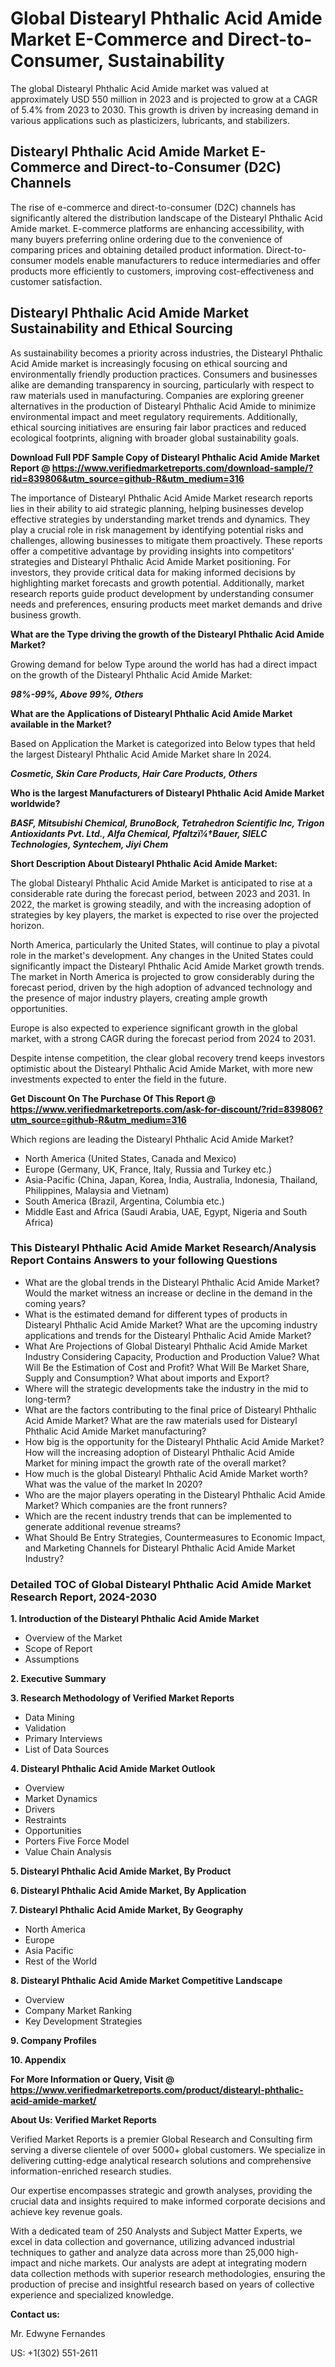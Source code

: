 <h1>Global Distearyl Phthalic Acid Amide Market E-Commerce and Direct-to-Consumer, Sustainability</h1><p class=""><p>The global Distearyl Phthalic Acid Amide market was valued at approximately USD 550 million in 2023 and is projected to grow at a CAGR of 5.4% from 2023 to 2030. This growth is driven by increasing demand in various applications such as plasticizers, lubricants, and stabilizers.</p><h2>Distearyl Phthalic Acid Amide Market E-Commerce and Direct-to-Consumer (D2C) Channels</h2><p>The rise of e-commerce and direct-to-consumer (D2C) channels has significantly altered the distribution landscape of the Distearyl Phthalic Acid Amide market. E-commerce platforms are enhancing accessibility, with many buyers preferring online ordering due to the convenience of comparing prices and obtaining detailed product information. Direct-to-consumer models enable manufacturers to reduce intermediaries and offer products more efficiently to customers, improving cost-effectiveness and customer satisfaction.</p><h2>Distearyl Phthalic Acid Amide Market Sustainability and Ethical Sourcing</h2><p>As sustainability becomes a priority across industries, the Distearyl Phthalic Acid Amide market is increasingly focusing on ethical sourcing and environmentally friendly production practices. Consumers and businesses alike are demanding transparency in sourcing, particularly with respect to raw materials used in manufacturing. Companies are exploring greener alternatives in the production of Distearyl Phthalic Acid Amide to minimize environmental impact and meet regulatory requirements. Additionally, ethical sourcing initiatives are ensuring fair labor practices and reduced ecological footprints, aligning with broader global sustainability goals.</p></p><p class=""><strong>Download Full PDF Sample Copy of Distearyl Phthalic Acid Amide Market Report @ <a href="https://www.verifiedmarketreports.com/download-sample/?rid=839806&utm_source=github-R&utm_medium=316" target="_blank">https://www.verifiedmarketreports.com/download-sample/?rid=839806&utm_source=github-R&utm_medium=316</a></strong></p><p>The importance of&nbsp;Distearyl Phthalic Acid Amide Market research reports lies in their ability to aid strategic planning, helping businesses develop effective strategies by understanding market trends and dynamics. They play a crucial role in risk management by identifying potential risks and challenges, allowing businesses to mitigate them proactively. These reports offer a competitive advantage by providing insights into competitors' strategies and Distearyl Phthalic Acid Amide Market positioning. For investors, they provide critical data for making informed decisions by highlighting market forecasts and growth potential. Additionally, market research reports guide product development by understanding consumer needs and preferences, ensuring products meet market demands and drive business growth.</p><p><strong>What are the&nbsp;Type driving the growth of the Distearyl Phthalic Acid Amide Market?</strong></p><p id="" class="">Growing demand for below Type around the world has had a direct impact on the growth of the Distearyl Phthalic Acid Amide Market:</p><p class=""><em><strong>98%-99%, Above 99%, Others</strong></em></p><p class=""><strong>What are the&nbsp;Applications&nbsp;of Distearyl Phthalic Acid Amide Market available in the Market?</strong></p><p id="" class="">Based on Application the Market is categorized into Below types that held the largest Distearyl Phthalic Acid Amide Market share In 2024.</p><p class=""><em><strong>Cosmetic, Skin Care Products, Hair Care Products, Others</strong></em></p><p class=""><strong>Who is the largest Manufacturers of Distearyl Phthalic Acid Amide Market worldwide?</strong></p><p><em><strong>BASF, Mitsubishi Chemical, BrunoBock, Tetrahedron Scientific Inc, Trigon Antioxidants Pvt. Ltd., Alfa Chemical, Pfaltzï¼†Bauer, SIELC Technologies, Syntechem, Jiyi Chem</strong></em></p><p id="" class=""><strong>Short Description About Distearyl Phthalic Acid Amide Market:</strong></p><p>The global Distearyl Phthalic Acid Amide Market is anticipated to rise at a considerable rate during the forecast period, between 2023 and 2031. In 2022, the market is growing steadily, and with the increasing adoption of strategies by key players, the market is expected to rise over the projected horizon.</p><p>North America, particularly the United States, will continue to play a pivotal role in the market's development. Any changes in the United States could significantly impact the Distearyl Phthalic Acid Amide Market growth trends. The market in North America is projected to grow considerably during the forecast period, driven by the high adoption of advanced technology and the presence of major industry players, creating ample growth opportunities.</p><p>Europe is also expected to experience significant growth in the global market, with a strong CAGR during the forecast period from 2024 to 2031.</p><p>Despite intense competition, the clear global recovery trend keeps investors optimistic about the Distearyl Phthalic Acid Amide Market, with more new investments expected to enter the field in the future.</p><p id="" class=""><strong>Get Discount On The Purchase Of This Report @ <a href="https://www.verifiedmarketreports.com/ask-for-discount/?rid=839806?utm_source=github-R&utm_medium=316" target="_blank">https://www.verifiedmarketreports.com/ask-for-discount/?rid=839806?utm_source=github-R&utm_medium=316</a></strong></p><p class="">Which regions are leading the Distearyl Phthalic Acid Amide Market?</p><ul><li>North America (United States, Canada and Mexico)</li><li>Europe (Germany, UK, France, Italy, Russia and Turkey etc.)</li><li>Asia-Pacific (China, Japan, Korea, India, Australia, Indonesia, Thailand, Philippines, Malaysia and Vietnam)</li><li>South America (Brazil, Argentina, Columbia etc.)</li><li>Middle East and Africa (Saudi Arabia, UAE, Egypt, Nigeria and South Africa)</li></ul><h3 id="" class="">This Distearyl Phthalic Acid Amide Market Research/Analysis Report Contains Answers to your following Questions</h3><ul><li>What are the global trends in the Distearyl Phthalic Acid Amide Market? Would the market witness an increase or decline in the demand in the coming years?</li><li>What is the estimated demand for different types of products in Distearyl Phthalic Acid Amide Market? What are the upcoming industry applications and trends for the Distearyl Phthalic Acid Amide Market?</li><li>What Are Projections of Global Distearyl Phthalic Acid Amide Market Industry Considering Capacity, Production and Production Value? What Will Be the Estimation of Cost and Profit? What Will Be Market Share, Supply and Consumption? What about imports and Export?</li><li>Where will the strategic developments take the industry in the mid to long-term?</li><li>What are the factors contributing to the final price of Distearyl Phthalic Acid Amide Market? What are the raw materials used for Distearyl Phthalic Acid Amide Market manufacturing?</li><li>How big is the opportunity for the Distearyl Phthalic Acid Amide Market? How will the increasing adoption of Distearyl Phthalic Acid Amide Market for mining impact the growth rate of the overall market?</li><li>How much is the global Distearyl Phthalic Acid Amide Market worth? What was the value of the market In 2020?</li><li>Who are the major players operating in the Distearyl Phthalic Acid Amide Market? Which companies are the front runners?</li><li>Which are the recent industry trends that can be implemented to generate additional revenue streams?</li><li>What Should Be Entry Strategies, Countermeasures to Economic Impact, and Marketing Channels for Distearyl Phthalic Acid Amide Market Industry?</li></ul><h3 id="" class="">Detailed TOC of Global Distearyl Phthalic Acid Amide Market Research Report, 2024-2030</h3><p id="" class=""><strong>1. Introduction of the Distearyl Phthalic Acid Amide Market</strong></p><ul><li>Overview of the Market</li><li>Scope of Report</li><li>Assumptions</li></ul><p id="" class=""><strong>2. Executive Summary</strong></p><p id="" class=""><strong>3. Research Methodology of Verified Market Reports</strong></p><ul><li>Data Mining</li><li>Validation</li><li>Primary Interviews</li><li>List of Data Sources</li></ul><p id="" class=""><strong>4. Distearyl Phthalic Acid Amide Market Outlook</strong></p><ul><li>Overview</li><li>Market Dynamics</li><li>Drivers</li><li>Restraints</li><li>Opportunities</li><li>Porters Five Force Model</li><li>Value Chain Analysis</li></ul><p id="" class=""><strong>5. Distearyl Phthalic Acid Amide Market, By Product</strong></p><p id="" class=""><strong>6. Distearyl Phthalic Acid Amide Market, By Application</strong></p><p id="" class=""><strong>7. Distearyl Phthalic Acid Amide Market, By Geography</strong></p><ul><li>North America</li><li>Europe</li><li>Asia Pacific</li><li>Rest of the World</li></ul><p id="" class=""><strong>8. Distearyl Phthalic Acid Amide Market Competitive Landscape</strong></p><ul><li>Overview</li><li>Company Market Ranking</li><li>Key Development Strategies</li></ul><p id="" class=""><strong>9. Company Profiles</strong></p><p id="" class=""><strong>10. Appendix</strong></p><p id="" class=""><strong>For More Information or Query, Visit @ <a href="https://www.verifiedmarketreports.com/product/distearyl-phthalic-acid-amide-market/" target="_blank">https://www.verifiedmarketreports.com/product/distearyl-phthalic-acid-amide-market/</a></strong></p><p id="" class=""><strong>About Us: Verified Market Reports</strong></p><p id="" class="">Verified Market Reports is a premier Global Research and Consulting firm serving a diverse clientele of over 5000+ global customers. We specialize in delivering cutting-edge analytical research solutions and comprehensive information-enriched research studies.</p><p id="" class="">Our expertise encompasses strategic and growth analyses, providing the crucial data and insights required to make informed corporate decisions and achieve key revenue goals.</p><p id="" class="">With a dedicated team of 250 Analysts and Subject Matter Experts, we excel in data collection and governance, utilizing advanced industrial techniques to gather and analyze data across more than 25,000 high-impact and niche markets. Our analysts are adept at integrating modern data collection methods with superior research methodologies, ensuring the production of precise and insightful research based on years of collective experience and specialized knowledge.</p><p id="" class=""><strong>Contact us:</strong></p><p id="" class="">Mr. Edwyne Fernandes</p><p id="" class="">US: +1(302) 551-2611</p>